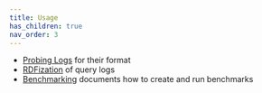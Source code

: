 ```yaml
---
title: Usage
has_children: true
nav_order: 3
---
```


* [Probing Logs](probing-logs.md) for their format
* [RDFization](usage/rdfization) of query logs
* [Benchmarking](usage/benchmarking) documents how to create and run benchmarks
